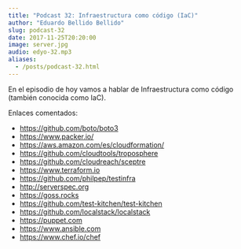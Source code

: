 ```yaml
---
title: "Podcast 32: Infraestructura como código (IaC)"
author: "Eduardo Bellido Bellido"
slug: podcast-32
date: 2017-11-25T20:20:00
image: server.jpg
audio: edyo-32.mp3
aliases:
  - /posts/podcast-32.html
---
```


En el episodio de hoy vamos a hablar de Infraestructura como código (también conocida como IaC).

<!--more-->

Enlaces comentados:

* https://github.com/boto/boto3
* https://www.packer.io/
* https://aws.amazon.com/es/cloudformation/
* https://github.com/cloudtools/troposphere
* https://github.com/cloudreach/sceptre
* https://www.terraform.io
* https://github.com/philpep/testinfra
* http://serverspec.org
* https://goss.rocks
* https://github.com/test-kitchen/test-kitchen
* https://github.com/localstack/localstack
* https://puppet.com
* https://www.ansible.com
* https://www.chef.io/chef
